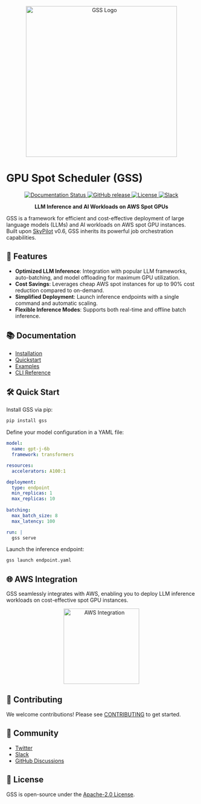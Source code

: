 <p align="center">
  <img alt="GSS Logo" src="https://raw.githubusercontent.com/gss-org/gss/master/docs/source/images/gss-logo.png" width="400px">
</p>

# GPU Spot Scheduler (GSS)

<p align="center">
  <a href="https://gss.readthedocs.io/en/latest/" target="_blank">
    <img src="https://readthedocs.org/projects/gss/badge/?version=latest" alt="Documentation Status" />
  </a>
  <a href="https://github.com/gss-org/gss/releases" target="_blank">
    <img src="https://img.shields.io/github/v/release/gss-org/gss" alt="GitHub release" />
  </a>
  <a href="https://github.com/gss-org/gss/blob/master/LICENSE" target="_blank">
    <img src="https://img.shields.io/github/license/gss-org/gss" alt="License" />
  </a>
  <a href="https://slack.gss.co" target="_blank">
    <img src="https://img.shields.io/badge/slack-join_chat-white.svg?logo=slack&style=social" alt="Slack" />
  </a>
</p>

<p align="center">
  <b>LLM Inference and AI Workloads on AWS Spot GPUs</b>
</p>

GSS is a framework for efficient and cost-effective deployment of large language models (LLMs) and AI workloads on AWS spot GPU instances. Built upon [SkyPilot](https://github.com/skypilot-org/skypilot) v0.6, GSS inherits its powerful job orchestration capabilities.

## 🚀 Features

- **Optimized LLM Inference**: Integration with popular LLM frameworks, auto-batching, and model offloading for maximum GPU utilization.
- **Cost Savings**: Leverages cheap AWS spot instances for up to 90% cost reduction compared to on-demand.
- **Simplified Deployment**: Launch inference endpoints with a single command and automatic scaling.
- **Flexible Inference Modes**: Supports both real-time and offline batch inference.

## 📚 Documentation

- [Installation](https://gss.readthedocs.io/en/latest/getting-started/installation.html)
- [Quickstart](https://gss.readthedocs.io/en/latest/getting-started/quickstart.html)
- [Examples](https://github.com/gss-org/gss-examples)
- [CLI Reference](https://gss.readthedocs.io/en/latest/reference/cli.html)

## 🛠️ Quick Start

Install GSS via pip:

```bash
pip install gss
```

Define your model configuration in a YAML file:

```yaml
model:
  name: gpt-j-6b
  framework: transformers

resources:
  accelerators: A100:1

deployment:  
  type: endpoint
  min_replicas: 1
  max_replicas: 10
  
batching:
  max_batch_size: 8
  max_latency: 100  

run: |  
  gss serve
```

Launch the inference endpoint:

```bash
gss launch endpoint.yaml
```

## 🌐 AWS Integration

GSS seamlessly integrates with AWS, enabling you to deploy LLM inference workloads on cost-effective spot GPU instances.

<p align="center">
  <img src="https://raw.githubusercontent.com/gss-org/gss/master/docs/source/images/aws-logo.png" alt="AWS Integration" width="200px">
</p>

## 🤝 Contributing

We welcome contributions! Please see [CONTRIBUTING](CONTRIBUTING.md) to get started.

## 💬 Community

- [Twitter](https://twitter.com/gss_org)
- [Slack](https://slack.gss.co)
- [GitHub Discussions](https://github.com/gss-org/gss/discussions)

## 📃 License

GSS is open-source under the [Apache-2.0 License](LICENSE).
